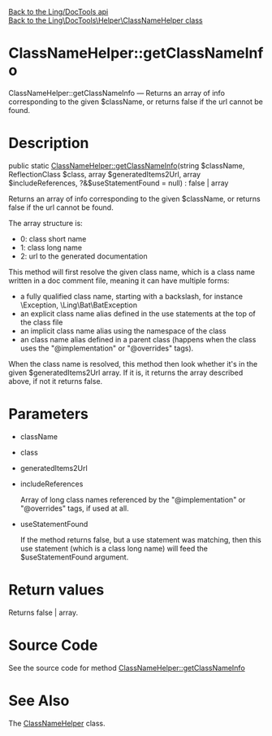 [Back to the Ling/DocTools api](https://github.com/lingtalfi/DocTools/blob/master/doc/api/Ling/DocTools.md)<br>
[Back to the Ling\DocTools\Helper\ClassNameHelper class](https://github.com/lingtalfi/DocTools/blob/master/doc/api/Ling/DocTools/Helper/ClassNameHelper.md)


ClassNameHelper::getClassNameInfo
================



ClassNameHelper::getClassNameInfo — Returns an array of info corresponding to the given $className, or returns false if the url cannot be found.




Description
================


public static [ClassNameHelper::getClassNameInfo](https://github.com/lingtalfi/DocTools/blob/master/doc/api/Ling/DocTools/Helper/ClassNameHelper/getClassNameInfo.md)(string $className, ReflectionClass $class, array $generatedItems2Url, array $includeReferences, ?&$useStatementFound = null) : false | array




Returns an array of info corresponding to the given $className, or returns false if the url cannot be found.

The array structure is:

- 0: class short name
- 1: class long name
- 2: url to the generated documentation


This method will first resolve the given class name, which is a class name written in a doc comment file,
meaning it can have multiple forms:

- a fully qualified class name, starting with a backslash, for instance \Exception, \Ling\Bat\BatException
- an explicit class name alias defined in the use statements at the top of the class file
- an implicit class name alias using the namespace of the class
- an class name alias defined in a parent class (happens when the class uses the "@implementation" or "@overrides" tags).

When the class name is resolved, this method then look whether it's in the given $generatedItems2Url array.
If it is, it returns the array described above, if not it returns false.




Parameters
================


- className

    

- class

    

- generatedItems2Url

    

- includeReferences

    Array of long class names referenced by the "@implementation" or "@overrides" tags, if used at all.

- useStatementFound

    If the method returns false, but a use statement was matching, then this use statement (which is a class long name)
will feed the $useStatementFound argument.


Return values
================

Returns false | array.








Source Code
===========
See the source code for method [ClassNameHelper::getClassNameInfo](https://github.com/lingtalfi/DocTools/blob/master/Helper/ClassNameHelper.php#L54-L193)


See Also
================

The [ClassNameHelper](https://github.com/lingtalfi/DocTools/blob/master/doc/api/Ling/DocTools/Helper/ClassNameHelper.md) class.



